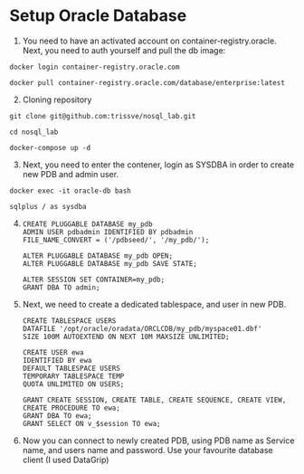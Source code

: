 # Setup Oracle Database

1. You need to have an activated account on container-registry.oracle. Next, you need to auth yourself and pull the db image:

```docker login container-registry.oracle.com```

```docker pull container-registry.oracle.com/database/enterprise:latest```


2. Cloning repository

```git clone git@github.com:trissve/nosql_lab.git```

```cd nosql_lab```

```docker-compose up -d```


3. Next, you need to enter the contener, login as SYSDBA in order to create new PDB and admin user.

```docker exec -it oracle-db bash``` 

```sqlplus / as sysdba```


4.  ```
    CREATE PLUGGABLE DATABASE my_pdb
    ADMIN USER pdbadmin IDENTIFIED BY pdbadmin
    FILE_NAME_CONVERT = ('/pdbseed/', '/my_pdb/');

    ALTER PLUGGABLE DATABASE my_pdb OPEN;
    ALTER PLUGGABLE DATABASE my_pdb SAVE STATE;

    ALTER SESSION SET CONTAINER=my_pdb;
    GRANT DBA TO admin;
    ```

5. Next, we need to create a dedicated tablespace, and user in new PDB.

    ```
    CREATE TABLESPACE USERS
    DATAFILE '/opt/oracle/oradata/ORCLCDB/my_pdb/myspace01.dbf'
    SIZE 100M AUTOEXTEND ON NEXT 10M MAXSIZE UNLIMITED;

    CREATE USER ewa
    IDENTIFIED BY ewa
    DEFAULT TABLESPACE USERS
    TEMPORARY TABLESPACE TEMP
    QUOTA UNLIMITED ON USERS;

    GRANT CREATE SESSION, CREATE TABLE, CREATE SEQUENCE, CREATE VIEW, CREATE PROCEDURE TO ewa;
    GRANT DBA TO ewa;
    GRANT SELECT ON v_$session TO ewa;
    ```

6. Now you can connect to newly created PDB, using PDB name as Service name, and users name and password.
Use your favourite database client (I used DataGrip)


